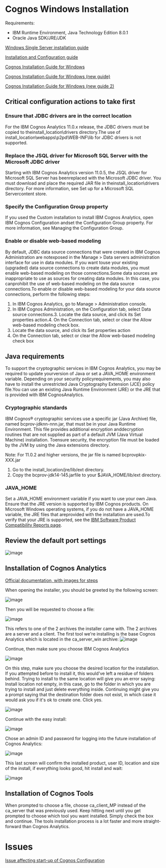 # Cognos Windows Installation

Requirements: 
- IBM Runtime Environment, Java Technology Edition 8.0.1
- Oracle Java SDK/JRE/JDK

[Windows Single Server installation guide](https://www.ibm.com/support/knowledgecenter/en/SSEP7J_10.2.2/com.ibm.swg.ba.cognos.cbi.doc/pathway_install.html)

[Installation and Configuration guide](https://www.ibm.com/support/knowledgecenter/en/SSEP7J_10.2.2/com.ibm.swg.ba.cognos.cbi.doc/pathway_install.html#pageTop)

[Cognos Installation Guide for Windows](https://www.ibm.com/support/knowledgecenter/SSEP7J_11.0.0/com.ibm.swg.ba.cognos.inst_cr_winux.doc/inst_cr_winux.pdf)

[Cognos Installation Guide for Windows (new guide)](https://www.ibm.com/support/pages/how-install-ibm-cognos-analytics-tools-111x-framework-manager-cube-designer-and-dynamic-query-analyzer)

[Cognos Installation Guide for Windows (new guide 2)](https://www.ibm.com/support/pages/how-install-cognos-analytics-111x)

## Critical configuration actions to take first

### Ensure that JDBC drivers are in the correct location
For the IBM Cognos Analytics 11.0.x release, the JDBC drivers must be copied to theinstall_location\drivers directory.The use of install_location\webapps\p2pd\WEB-INF\lib for JDBC drivers is not supported.

### Replace the JSQL driver for Microsoft SQL Server with the Microsoft JDBC driver
Starting with IBM Cognos Analytics version 11.0.5, the JSQL driver for Microsoft SQL Server has beenreplaced with the Microsoft JDBC driver. You must download and place the required JAR file in theinstall_location\drivers directory. For more information, see Set up for a Microsoft SQL Servercontent store.

### Specify the Configuration Group property
If you used the Custom installation to install IBM Cognos Analytics, open IBM Cognos Configuration andset the Configuration Group property. For more information, see Managing the Configuration Group.

### Enable or disable web-based modeling
By default, JDBC data source connections that were created in IBM Cognos Administration are notexposed in the Manage > Data servers administration interface for use in data modules. If you want touse your existing (upgraded) data source connections to create data modules, you must enable web-based modeling on those connections.Some data sources are inappropriate to use as sources for creating data modules. In this case, you canprohibit the use of web-based modeling on the data source connections.To enable or disable web-based modeling for your data source connections, perform the following steps:
1. In IBM Cognos Analytics, go to Manage > Administration console.
2. In IBM Cognos Administration, on the Configuration tab, select Data source connections.3. Locate the data source, and click its Set properties action.4. On the Connection tab, select or clear the Allow web-based modeling check box.
3. Locate the data source, and click its Set properties action
4. On the Connection tab, select or clear the Allow web-based modeling check box

## Java requirements

To support the cryptographic services in IBM Cognos Analytics, you may be required to update yourversion of Java or set a JAVA_HOME environment variable. Depending on your security policyrequirements, you may also have to install the unrestricted Java Cryptography Extension (JCE) policy file.You can use an existing Java Runtime Environment (JRE) or the JRE that is provided with IBM CognosAnalytics.

### Cryptographic standards

IBM Cognos® cryptographic services use a specific jar (Java Archive) file, named bcprov-jdknn-nnn.jar, that must be in your Java Runtime Environment. This file provides additional encryption anddecryption routines that are not supplied as part of a default JVM (Java Virtual Machine) installation. Toensure security, the encryption file must be loaded by the JVM by using the Java extensions directory.

Note: For 11.0.2 and higher versions, the jar file is named bcprovpkix-XXX.jar
1. Go to the install_location/jre/lib/ext directory.
2. Copy the bcprov-jdk14-145.jarfile to your $JAVA_HOME/lib/ext directory.

### JAVA_HOME
Set a JAVA_HOME environment variable if you want to use your own Java.
Ensure that the JRE version is supported by IBM Cognos products.
On Microsoft Windows operating systems, if you do not have a JAVA_HOME variable, the JRE files that areprovided with the installation are used.To verify that your JRE is supported, see the [IBM Software Product Compatibility Reports page](www.ibm.com/support/docview.wss?uid=swg27047186).

## Review the default port settings
![image](/screenshots/ports.PNG)


## Installation of Cognos Analytics

[Official documentation, with images for steps](https://www.ibm.com/support/pages/how-install-ibm-cognos-analytics-tools-111x-framework-manager-cube-designer-and-dynamic-query-analyzer)


When opening the installer, you should be greeted by the following screen:

![image](/screenshots/cognos_install_1)


Then you will be requested to choose a file:

![image](/screenshots/cognos_install_2.PNG)


This refers to one of the 2 archives the installer came with. The 2 archives are a server and a client. The first tool we're installing is the base Cognos Analytics which is located in the ca_server_win archive:
![image](/screenshots/cognos_install_3.PNG)


Continue, then make sure you choose IBM Cognos Analytics

![image](/screenshots/cognos_install_4.PNG)


On this step, make sure you choose the desired location for the installation. If you attempted before to install it, this would've left a residue of folders behind. Trying to install to the same location will give you an error saying: Install location not empty, in this case, go to the folder in which you are trying to install and just delete everything inside. Continuing might give you a prompt saying that the destination folder does not exist, in which case it would ask you if it's ok to create one. Click yes.

![image](/screenshots/cognos_install_5.PNG)


Continue with the easy install:

![image](/screenshots/cognos_install_6.PNG)


Chose an admin ID and password for logging into the future installation of Cognos Analytics:

![image](/screenshots/cognos_install_7.PNG)


This last screen will confirm the installed product, user ID, location and size of the install, if everything looks good, hit install and wait:

![image](/screenshots/cognos_install_8.PNG)

## Installation of Cognos Tools

When prompted to choose a file, choose ca_client_MP instead of the ca_server that was previously used.
Keep hitting next until you get prompted to choose which tool you want installed. Simply check the box and continue. The tools installation process is a lot faster and more straight-forward than Cognos Analytics.


# Issues

[Issue affecting start-up of Cognos Configuration](https://www.ibm.com/support/pages/ibm-cognos-products-cnfg-has-stoped-working-error-cognos-analytics)
